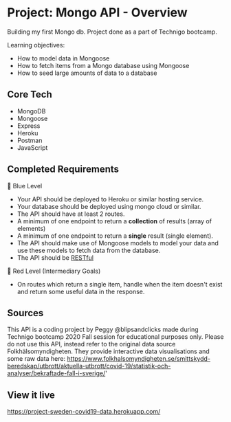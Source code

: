 # Project: Mongo API - Overview
Building my first Mongo db. 
Project done as a part of Technigo bootcamp.

Learning objectives:
- How to model data in Mongoose
- How to fetch items from a Mongo database using Mongoose
- How to seed large amounts of data to a database

<!-- ## Approach -->


## Core Tech
- MongoDB
- Mongoose
- Express
- Heroku
- Postman
- JavaScript


## Completed Requirements
🔵  Blue Level
- Your API should be deployed to Heroku or similar hosting service.
- Your database should be deployed using mongo cloud or similar.
- The API should have at least 2 routes.
- A minimum of one endpoint to return a **collection** of results (array of elements)
- A minimum of one endpoint to return a **single** result (single element).
- The API should make use of Mongoose models to model your data and use these models to fetch data from the database.
- The API should be [RESTful](https://www.smashingmagazine.com/2018/01/understanding-using-rest-api/)


🔴  Red Level (Intermediary Goals)
- On routes which return a single item, handle when the item doesn't exist and return some useful data in the response.
<!-- - Create some empty/dummy endpoints which could contain more complex operations in the future.  Find good names for them (think back to the labs) -->
<!-- - If you are doing any sort of manipulation after retrieving the data from the database.  Try using mongoose to do these operations instead. -->
<!-- - Accept filters via query parameters to filter (via mongoose) the data you return from endpoints which return an array of data. -->


<!-- ⚫ Black Level (Advanced Goals) -->
<!-- - Build a frontend which uses your API in some way to show the data in a nice way (use the [react-starter](https://github.com/Technigo/react-starter) template to get up and running fast). -->
<!-- - Create useful documentation for your endpoints. What's a good way to present this documentation?  What if it changes in the future?  Are there any npm packages that could help with this? -->
<!-- - Try implementing 'pages' using `[.skip()](https://mongoosejs.com/docs/api.html#query_Query-skip)` and `[.limit()](https://mongoosejs.com/docs/api.html#query_Query-limit)` (instead of `.slice()`) to return only a selection of results from the array. You could then use a query parameter to allow the client to ask for the next 'page'. -->
<!-- - Try to create an endpoint that uses [mongoose's aggregate function](https://mongoosejs.com/docs/api/aggregate.html#aggregate_Aggregate) which allows you to use the [MongoDB aggregate pipeline](https://docs.mongodb.com/manual/core/aggregation-pipeline/). This is super-useful when doing more complex operations on database data, and a lot faster! -->


## Sources
This API is a coding project by Peggy @blipsandclicks made during Technigo bootcamp 2020 Fall session for educational purposes only. Please do not use this API, instead refer to the original data source Folkhälsomyndigheten. They provide interactive data visualisations and some raw data here: https://www.folkhalsomyndigheten.se/smittskydd-beredskap/utbrott/aktuella-utbrott/covid-19/statistik-och-analyser/bekraftade-fall-i-sverige/'

## View it live
https://project-sweden-covid19-data.herokuapp.com/
